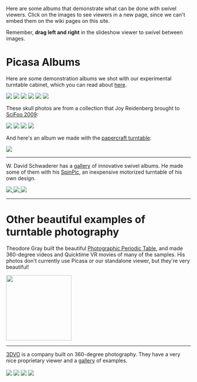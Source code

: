 Here are some albums that demonstrate what can be done with swivel viewers.  Click on the images to see viewers in a new page, since we can't embed them on the wiki pages on this site.

Remember, **drag left and right** in the slideshow viewer to swivel between images.

# Picasa Albums #

Here are some demonstration albums we shot with our experimental turntable cabinet, which you can read about [here](http://code.google.com/p/swivel-viewer/wiki/MakingSwivelAlbums).

<a href='http://picasaweb.google.com/credentiality/HandMixer#slideshow/5499562518565897426'><img src='http://lh6.ggpht.com/_oXIW_jM0QDA/TFJe-4AQGyI/AAAAAAAATUc/1_PxUzOtm-E/s128/10-010.jpg' /></a> <a href='http://picasaweb.google.com/credentiality/Brand_Product#slideshow/5356905236451505554'><img src='http://lh5.ggpht.com/_oXIW_jM0QDA/SleMwswL4lI/AAAAAAAAHMQ/6CQFk-zO5qM/s128/10-000.jpg' /></a> <a href='http://picasaweb.google.com/credentiality/EpsonPrinter#slideshow/5499556573762789778'><img src='http://lh3.ggpht.com/_oXIW_jM0QDA/TFJZozi5p2I/AAAAAAAATGo/duimSWYQzik/s128/10-080.jpg' /></a> <a href='http://picasaweb.google.com/credentiality/TeddyBear#slideshow/5499560780309277090'><img src='http://lh5.ggpht.com/_oXIW_jM0QDA/TFJdZfxZcfI/AAAAAAAATPc/riy7WuQRCVo/s128/10-010.jpg' /></a>  <a href='http://picasaweb.google.com/credentiality/CanonEOS1DsMarkIII#slideshow/5499560426199260322'><img src='http://lh3.ggpht.com/_oXIW_jM0QDA/TFJdDaCH83I/AAAAAAAATOc/us-Oyh545oM/s128/10-310.jpg' /></a>  <a href='http://picasaweb.google.com/credentiality/NonePictureFrame#slideshow/5371523559887328802'><img src='http://lh4.ggpht.com/_oXIW_jM0QDA/Sot8N8hZPtI/AAAAAAAAIts/UzV7gfG0rgI/s128/cropped.bg_removed.10-070.jpg' /></a>

These skull photos are from a collection that Joy Reidenberg brought to [SciFoo 2009](http://en.wikipedia.org/wiki/Science_Foo_Camp):

<a href='http://picasaweb.google.com/credentiality/AlligatorSkull#slideshow/5499548213219394850'><img src='http://lh6.ggpht.com/_oXIW_jM0QDA/TFJR7jahfJI/AAAAAAAAS2g/5R63gMh7ru4/s128/10-080.jpg' /></a> <a href='http://picasaweb.google.com/credentiality/OtterSkull#slideshow/5499549328586954306'><img src='http://lh3.ggpht.com/_oXIW_jM0QDA/TFJS984pV0I/AAAAAAAATBQ/RIyRxa8qzLE/s128/10-070.jpg' /></a> <a href='http://picasaweb.google.com/credentiality/ManateeSkull#slideshow/5499545813874146610'><img src='http://lh3.ggpht.com/_oXIW_jM0QDA/TFJPz6AFjNI/AAAAAAAASpU/iwpV_k_Z3-A/s128/10-080.jpg' /></a> <a href='http://picasaweb.google.com/credentiality/WhiteTailDeerSkull#slideshow/5499546566941895442'><img src='http://lh4.ggpht.com/_oXIW_jM0QDA/TFJQZtOLV8I/AAAAAAAASuU/mFKcJVu_Mi8/s128/10-020.jpg' /></a>


And here's an album we made with the [papercraft turntable](http://code.google.com/p/swivel-viewer/wiki/MakingSwivelAlbums):

<a href='http://picasaweb.google.com/credentiality/PapercraftTurntable#slideshow/5364798760295601554'><img src='http://lh3.ggpht.com/_oXIW_jM0QDA/SnOYCaiWpKI/AAAAAAAAIY4/9kKeH8xjW2s/s128/dsc_0013.jpg' /></a>


---



W. David Schwaderer has a [gallery](http://web.mac.com/innovationsurvival/Innovation_Survival/TestPicasa.html) of innovative swivel albums.  He made some of them with his [SpinPic](http://www.spinpic.com/), an inexpensive motorized turntable of his own design.

<a href='http://picasaweb.google.com/105445366933370478344/AaaaaTiki2#slideshow/5463801156164776786'>
<img src='http://lh4.ggpht.com/_6CkOQw4mWFI/S9NST4dJcZI/AAAAAAAAAl0/tnBwGQp3ueg/s128/P4249849.jpg' />
</a> <a href='http://picasaweb.google.com/105445366933370478344/AaaaaSanDiegoToSanJoseFlight#slideshow/5463922870618734194'>
<img src='http://lh6.ggpht.com/_6CkOQw4mWFI/S9PBPfQddEI/AAAAAAAAA4w/nmwhnEirFNs/s128/CIMG1114.JPG' />
</a>  <a href='http://picasaweb.google.com/105445366933370478344/AaaaaCAr#slideshow/5463834153123081842'>
<img src='http://lh6.ggpht.com/_6CkOQw4mWFI/S9NwOoPIraI/AAAAAAAAAwE/SQ4UKWS9spU/s128/z06%20P4249873.jpg' />
</a>


---


# Other beautiful examples of turntable photography #

Theodore Gray built the beautiful <a href='http://periodictable.com/index.html'>Photographic Periodic Table</a>, and made 360-degree videos and Quicktime VR movies of many of the samples.  His photos don't currently use Picasa or our standalone viewer, but they're very beautiful!

<a href='http://periodictable.com/Items/083.23/index.html'><img src='http://periodictable.com/Samples/083.23/s9s.JPG' height='178' width='178/></a'>

<hr />

<a href='http://3dvo.com/'>3DVO</a> is a company built on 360-degree photography.  They have a very nice proprietary viewer and a <a href='http://www.3dvo.com/gallery.php'>gallery</a> of examples.<br>
<br>
<a href='http://www.3dvo.com/360models/gerber/'><img src='http://www.3dvo.com/gallery/thumbs/gerberThumb.jpg' /></a> <a href='http://www.3dvo-models.com/clients/Arcteryx/links/00200/model.php'><img src='http://www.3dvo.com/gallery/thumbs/arcteryxThumb.jpg' /></a> <a href='http://www.3dvo-models.com/clients/Skullcandy/links/00283/model.php'><img src='http://www.3dvo.com/gallery/thumbs/skullThumb.jpg' /></a> <a href='http://www.3dvo-models.com/clients/Jaybird/links/00887/model.php'><img src='http://www.3dvo.com/gallery/thumbs/jayThumb.jpg' /></a>